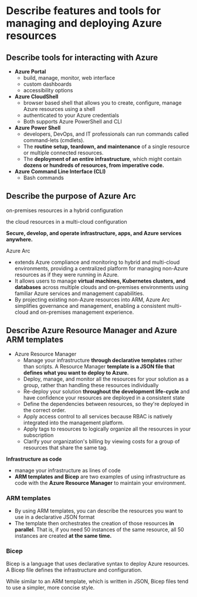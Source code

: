 # Describe features and tools for managing and deploying Azure resources

## Describe tools for interacting with Azure

- **Azure Portal**
    - build, manage, monitor, web interface
    - custom dashboards
    - accessibility options
- **Azure CloudShell**
    - browser based shell that allows you to create, configure, manage Azure resources using a shell
    - authenticated to your Azure credentials
    - Both supports Azure PowerShell and CLI
- **Azure Power Shell**
    - developers, DevOps, and IT professionals can run commands called command-lets (cmdlets).
    - The **routine setup, teardown, and maintenance** of a single resource or multiple connected resources.
    - The **deployment of an entire infrastructure**, which might contain **dozens or hundreds of resources, from imperative code.**
- **Azure Command Line Interface (CLI)**
    - Bash commands

## Describe the purpose of Azure Arc

on-premises resources in a hybrid configuration

the cloud resources in a multi-cloud configuration

**Secure, develop, and operate infrastructure, apps, and Azure services anywhere.**

Azure Arc 

- extends Azure compliance and monitoring to hybrid and multi-cloud environments, providing a centralized platform for managing non-Azure resources as if they were running in Azure.
- It allows users to manage **virtual machines, Kubernetes clusters, and databases** across multiple clouds and on-premises environments using familiar Azure services and management capabilities.
- By projecting existing non-Azure resources into ARM, Azure Arc simplifies governance and management, enabling a consistent multi-cloud and on-premises management experience.

## Describe Azure Resource Manager and Azure ARM templates

- Azure Resource Manager
    - Manage your infrastructure **through declarative templates** rather than scripts. A Resource Manager **template is a JSON file that defines what you want to deploy to Azure.**
    - Deploy, manage, and monitor all the resources for your solution as a group, rather than handling these resources individually
    - Re-deploy your solution **throughout the development life-cycle** and have confidence your resources are deployed in a consistent state
    - Define the dependencies between resources, so they're deployed in the correct order.
    - Apply access control to all services because RBAC is natively integrated into the management platform.
    - Apply tags to resources to logically organize all the resources in your subscription
    - Clarify your organization's billing by viewing costs for a group of resources that share the same tag.

**Infrastructure as code**

- manage your infrastructure as lines of code
- **ARM templates and Bicep** are two examples of using infrastructure as code with the **Azure Resource Manager** to maintain your environment.

### ARM templates

- By using ARM templates, you can describe the resources you want to use in a declarative JSON format
- The template then orchestrates the creation of those resources **in parallel**. That is, if you need 50 instances of the same resource, all 50 instances are created **at the same time.**

### Bicep

Bicep is a language that uses declarative syntax to deploy Azure resources. A Bicep file defines the infrastructure and configuration.

While similar to an ARM template, which is written in JSON, Bicep files tend to use a simpler, more concise style.